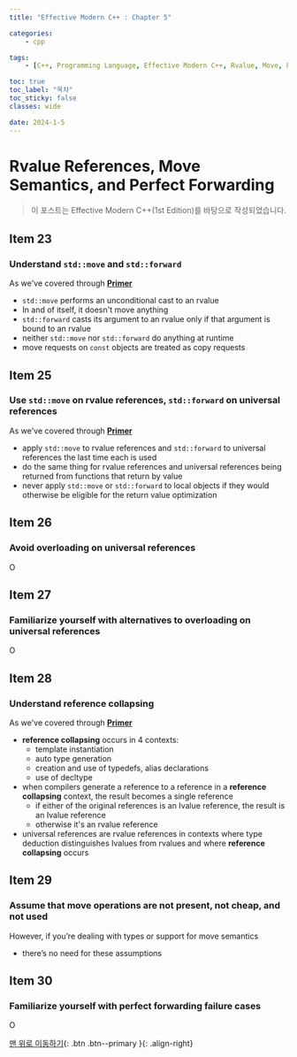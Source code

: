 ```yaml
---
title: "Effective Modern C++ : Chapter 5"

categories:
    - cpp

tags:
    - [C++, Programming Language, Effective Modern C++, Rvalue, Move, Forward]

toc: true
toc_label: "목차"
toc_sticky: false
classes: wide

date: 2024-1-5
---
```


# Rvalue References, Move Semantics, and Perfect Forwarding

> 이 포스트는 Effective Modern C++(1st Edition)를 바탕으로 작성되었습니다.

## Item 23

### Understand `std::move` and `std::forward`
As we've covered through [**Primer**](https://sadoe3.github.io/cpp/primer-chapter16/#template-argument-deduction-and-references)
- `std::move` performs an unconditional cast to an rvalue
- In and of itself, it doesn't move anything
- `std::forward` casts its argument to an rvalue only if that argument is bound to an rvalue
- neither `std::move` nor `std::forward` do anything at runtime
- move requests on `const` objects are treated as copy requests


## Item 25

### Use `std::move` on rvalue references, `std::forward` on universal references
As we've covered through [**Primer**](https://sadoe3.github.io/cpp/primer-chapter16/#template-argument-deduction-and-references)
- apply `std::move` to rvalue references and `std::forward` to universal references the last time each is used
- do the same thing for rvalue references and universal references being returned from functions that return by value
- never apply `std::move` or `std::forward` to local objects if they would otherwise be eligible for the return value optimization


## Item 26

### Avoid overloading on universal references
O


## Item 27

### Familiarize yourself with alternatives to overloading on universal references
O


## Item 28

### Understand reference collapsing
As we've covered through [**Primer**](https://sadoe3.github.io/cpp/primer-chapter16/#template-argument-deduction-and-references)
- **reference collapsing** occurs in 4 contexts:
	* template instantiation
	* auto type generation
	* creation and use of typedefs, alias declarations
	* use of decltype
- when compilers generate a reference to a reference in a **reference collapsing** context, the result becomes a single reference
	* if either of the original references is an Ivalue reference, the result is an Ivalue reference
	* otherwise it's an rvalue reference
- universal references are rvalue references in contexts where type deduction distinguishes Ivalues from rvalues and where **reference collapsing** occurs


## Item 29

### Assume that move operations are not present, not cheap, and not used
However, if you’re dealing with types or support for move semantics
- there’s no need for these assumptions


## Item 30

### Familiarize yourself with perfect forwarding failure cases
O


[맨 위로 이동하기](#){: .btn .btn--primary }{: .align-right}